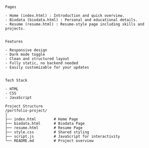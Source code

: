 ```This is a personal portfolio website project using HTML, CSS, and JavaScript. It features a responsive design, dark mode toggle, and clean navigation. The content is minimal and created for academic or demo purposes as part of an assignment, but it can be easily expanded with more details or sections as needed.

Pages

- Home (index.html) : Introduction and quick overview.
- Biodata (biodata.html) : Personal and educational details.
- Resume (resume.html) : Resume-style page including skills and projects.


Features

- Responsive design
- Dark mode toggle
- Clean and structured layout
- Fully static, no backend needed
- Easily customizable for your updates


Tech Stack

- HTML
- CSS
- JavaScript 

Project Structure
/portfolio-project/
│
├── index.html        # Home Page
├── biodata.html      # Biodata Page
├── resume.html       # Resume Page
├── style.css         # Shared styling
├── script.js         # JavaScript for interactivity
└── README.md         # Project overview
```
